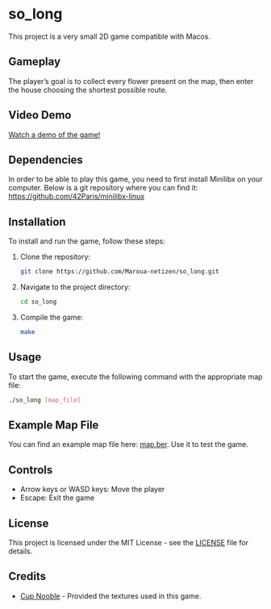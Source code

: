 # so_long

This project is a very small 2D game compatible with Macos.

## Gameplay

The player’s goal is to collect every flower present on the map, then enter the house choosing the shortest possible route.

## Video Demo

[Watch a demo of the game!](https://github.com/user-attachments/assets/561d7775-4a66-4338-a98c-9fe37395a951)

## Dependencies

In order to be able to play this game, you need to first install Minilibx on your computer. Below is a git repository where you can find it:
https://github.com/42Paris/minilibx-linux

## Installation

To install and run the game, follow these steps:

1. Clone the repository:
   ```sh
   git clone https://github.com/Maroua-netizen/so_long.git
   ```
2. Navigate to the project directory:
   ```sh
   cd so_long
   ```
3. Compile the game:
   ```sh
   make
   ```

## Usage

To start the game, execute the following command with the appropriate map file:
```sh
./so_long [map_file]
```

## Example Map File

You can find an example map file here: [map.ber](map.ber). Use it to test the game.

## Controls

- Arrow keys or WASD keys: Move the player
- Escape: Exit the game

## License

This project is licensed under the MIT License - see the [LICENSE](LICENSE) file for details.

## Credits

- [Cup Nooble](https://cupnooble.itch.io/) - Provided the textures used in this game.
